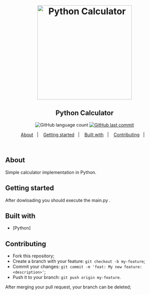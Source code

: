 <h1 align="center">
    <img alt="Python Calculator" title="#pythonCalculator" src="/images/python_calculator.gif" width="300px" />
</h1>

<h2 align="center">
  Python Calculator
</h2>
<p align="center">
  <img alt="GitHub language count" src="https://img.shields.io/github/languages/count/DebAmorim/python-calculator">
  
  <a href="https://github.com/DebAmorim/python-calculator/commits/master">
    <img alt="GitHub last commit" src="https://img.shields.io/github/last-commit/DebAmorim/python-calculator">
  </a>

</p>

<p align="center">
  <a href="#about">About</a>&nbsp;&nbsp;&nbsp;|&nbsp;&nbsp;&nbsp;
  <a href="#getting-started">Getting started</a>&nbsp;&nbsp;&nbsp;|&nbsp;&nbsp;&nbsp;
  <a href="#built-with">Built with</a>&nbsp;&nbsp;&nbsp;|&nbsp;&nbsp;&nbsp;
  <a href="#contributing">Contributing</a>&nbsp;&nbsp;&nbsp;|&nbsp;&nbsp;&nbsp;
</p>

<br>


## About

Simple calculator implementation in Python.

## Getting started

After dowloading you should execute the main.py . 
 

## Built with

* [Python]

## Contributing

* Fork this repository;
* Create a branch with your feature: `git checkout -b my-feature`;
* Commit your changes: `git commit -m 'feat: My new feature: <description>'`;
* Push it to your branch: `git push origin my-feature`.

After merging your pull request, your branch can be deleted;
